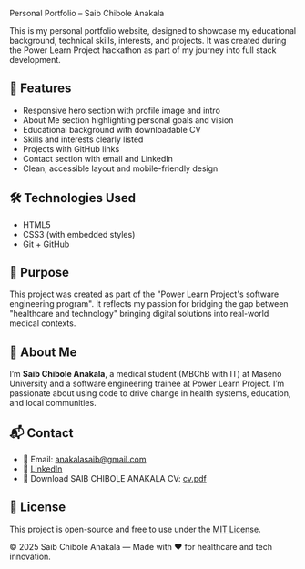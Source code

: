  Personal Portfolio – Saib Chibole Anakala

This is my personal portfolio website, designed to showcase my educational background, technical skills, interests, and projects. It was created during the Power Learn Project hackathon as part of my journey into full stack development.

## 📌 Features

- Responsive hero section with profile image and intro
- About Me section highlighting personal goals and vision
- Educational background with downloadable CV
- Skills and interests clearly listed
- Projects with GitHub links
- Contact section with email and LinkedIn
- Clean, accessible layout and mobile-friendly design


## 🛠️ Technologies Used

- HTML5
- CSS3 (with embedded styles)
- Git + GitHub


## 🎯 Purpose

This project was created as part of the "Power Learn Project's software engineering program". It reflects my passion for bridging the gap between "healthcare and technology" bringing digital solutions into real-world medical contexts.

## 🧠 About Me

I’m **Saib Chibole Anakala**, a medical student (MBChB with IT) at Maseno University and a software engineering trainee at Power Learn Project. I’m passionate about using code to drive change in health systems, education, and local communities.



## 📬 Contact

- 📧 Email: [anakalasaib@gmail.com](mailto:anakalasaib@gmail.com)
- 🔗 [LinkedIn](https://www.linkedin.com/in/saib-anakala-4105242a6)
- 📄 Download SAIB CHIBOLE ANAKALA CV: [cv.pdf](cv.pdf)



## 📃 License

This project is open-source and free to use under the [MIT License](LICENSE).



© 2025 Saib Chibole Anakala — Made with ❤️ for healthcare and tech innovation.
